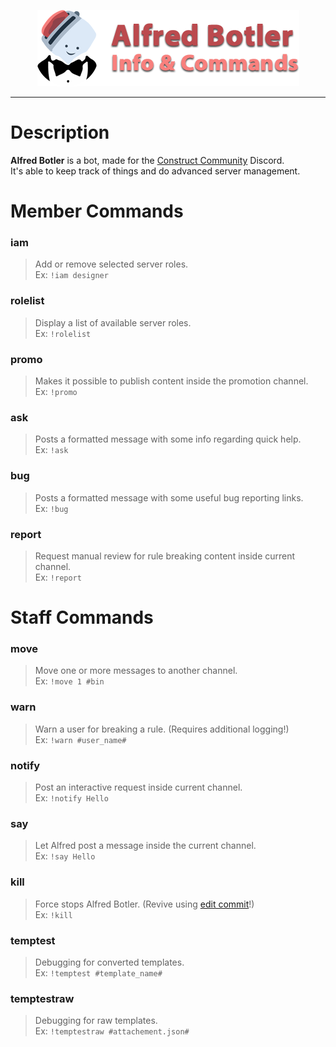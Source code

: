<p align="center"> 
<img src="https://raw.githubusercontent.com/ConstructCommunity/alfred-botler/master/assets/large/GitHub%20Header.png">
</p>

___
# Description
**Alfred Botler** is a bot, made for the [Construct Community](https://discord.gg/dZDU7Re) Discord. 
<br />It's able to keep track of things and do advanced server management.

# Member Commands
### iam
> Add or remove selected server roles.\
Ex: `!iam designer`

### rolelist
> Display a list of available server roles.\
Ex: `!rolelist`

### promo
> Makes it possible to publish content inside the promotion channel.\
Ex: `!promo`

### ask
> Posts a formatted message with some info regarding quick help.\
Ex: `!ask`

### bug
> Posts a formatted message with some useful bug reporting links.\
Ex: `!bug`

### report
> Request manual review for rule breaking content inside current channel.\
Ex: `!report`

# Staff Commands
### move
> Move one or more messages to another channel.\
Ex: `!move 1 #bin`

### warn
> Warn a user for breaking a rule. (Requires additional logging!)\
Ex: `!warn #user_name#`

### notify
> Post an interactive request inside current channel.\
Ex: `!notify Hello`

### say
> Let Alfred post a message inside the current channel.\
Ex: `!say Hello`

### kill
> Force stops Alfred Botler. (Revive using [edit commit](https://github.com/ConstructCommunity/alfred-botler/blob/master/tests/Restart%20Push.txt)!)\
Ex: `!kill`

### temptest
> Debugging for converted templates.\
Ex: `!temptest #template_name#`

### temptestraw
> Debugging for raw templates.\
Ex: `!temptestraw #attachement.json#`
